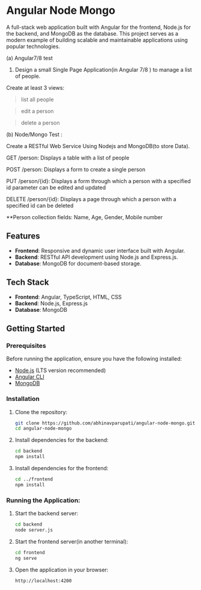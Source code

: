 # Angular Node Mongo

A full-stack web application built with Angular for the frontend, Node.js for the backend, and MongoDB as the database. This project serves as a modern example of building scalable and maintainable applications using popular technologies.

(a) Angular7/8 test

1. Design a small Single Page Application(in Angular 7/8 ) to manage a list of people.

Create at least 3 views:

>list all people

>edit a person

>delete a person

(b) Node/Mongo Test :

Create a RESTful Web Service Using Nodejs and MongoDB(to store Data).

GET /person: Displays a table with a list of people

POST /person: Displays a form to create a single person

PUT /person/{id}: Displays a form through which a person with a specified id parameter can be edited and updated

DELETE /person/{id}: Displays a page through which a person with a specified id can be deleted

**Person collection fields: Name, Age, Gender, Mobile number

## Features

- **Frontend**: Responsive and dynamic user interface built with Angular.
- **Backend**: RESTful API development using Node.js and Express.js.
- **Database**: MongoDB for document-based storage.

## Tech Stack

- **Frontend**: Angular, TypeScript, HTML, CSS
- **Backend**: Node.js, Express.js
- **Database**: MongoDB

## Getting Started

### Prerequisites

Before running the application, ensure you have the following installed:

- [Node.js](https://nodejs.org/) (LTS version recommended)
- [Angular CLI](https://angular.io/cli)
- [MongoDB](https://www.mongodb.com/try/download/community)

### Installation

1. Clone the repository:
   ```bash
   git clone https://github.com/abhinavparupati/angular-node-mongo.git
   cd angular-node-mongo
2. Install dependencies for the backend:
   ```bash
   cd backend
   npm install
3. Install dependencies for the frontend:
   ```bash
   cd ../frontend
   npm install
### Running the Application:

1. Start the backend server:
   ```bash
   cd backend
   node server.js
2. Start the frontend server(in another terminal):
   ```bash
   cd frontend
   ng serve
3. Open the application in your browser:
   ```bash
   http://localhost:4200

   
